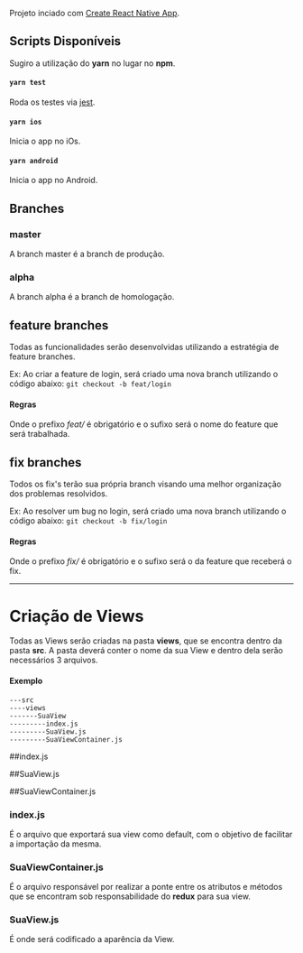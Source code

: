 Projeto inciado com [Create React Native App](https://github.com/react-community/create-react-native-app).

## Scripts Disponíveis

Sugiro a utilização do **yarn** no lugar no **npm**.

#### `yarn test`

Roda os testes via [jest](https://github.com/facebook/jest).

#### `yarn ios`

Inicia o app no iOs.

#### `yarn android`

Inicia o app no Android.

## Branches

### master
A branch master é a branch de produção.

### alpha
A branch alpha é a branch de homologação.

## feature branches
Todas as funcionalidades serão desenvolvidas utilizando a estratégia de feature branches.

Ex: Ao criar a feature de login, será criado uma nova branch utilizando o código abaixo:
`git checkout -b feat/login`

#### Regras
Onde o prefixo *feat/* é obrigatório e o sufixo será o nome do feature que será trabalhada.

## fix branches
Todos os fix's terão sua própria branch visando uma melhor organização dos problemas resolvidos.

Ex: Ao resolver um bug no login, será criado uma nova branch utilizando o código abaixo:
`git checkout -b fix/login`

#### Regras
Onde o prefixo *fix/* é obrigatório e o sufixo será o da feature que receberá o fix.

___

# Criação de Views

Todas as Views serão criadas na pasta **views**, que se encontra dentro da pasta **src**.
A pasta deverá conter o nome da sua View e dentro dela serão necessários 3 arquivos.

#### Exemplo


```
---src
----views
-------SuaView
---------index.js
---------SuaView.js
---------SuaViewContainer.js
```

##index.js

##SuaView.js

##SuaViewContainer.js

### index.js
É o arquivo que exportará sua view como default, com o objetivo de facilitar a importação da mesma.

### SuaViewContainer.js
É o arquivo responsável por realizar a ponte entre os atributos e métodos que se encontram sob responsabilidade do **redux** para sua view.

### SuaView.js
É onde será codificado a aparência da View.
